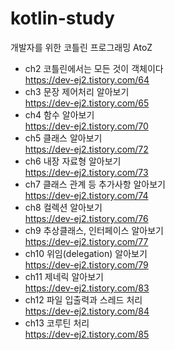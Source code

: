 # kotlin-study

개발자를 위한 코틀린 프로그래밍 AtoZ

- ch2 코틀린에서는 모든 것이 객체이다 <br>
https://dev-ej2.tistory.com/64
- ch3 문장 제어처리 알아보기 <br>
https://dev-ej2.tistory.com/65
- ch4 함수 알아보기 <br>
https://dev-ej2.tistory.com/70
- ch5 클래스 알아보기 <br>
https://dev-ej2.tistory.com/72
- ch6 내장 자료형 알아보기 <br>
https://dev-ej2.tistory.com/73
- ch7 클래스 관계 등 추가사항 알아보기 <br>
https://dev-ej2.tistory.com/74
- ch8 컬렉션 알아보기 <br>
https://dev-ej2.tistory.com/76
- ch9 추상클래스, 인터페이스 알아보기 <br>
https://dev-ej2.tistory.com/77
- ch10 위임(delegation) 알아보기 <br>
https://dev-ej2.tistory.com/79
- ch11 제네릭 알아보기<br>
https://dev-ej2.tistory.com/83
- ch12 파일 입출력과 스레드 처리 <br>
https://dev-ej2.tistory.com/84
- ch13 코루틴 처리 <br>
https://dev-ej2.tistory.com/85
